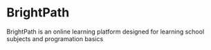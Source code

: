 # BrightPath
BrightPath is an online learning platform designed for learning school subjects and programation basics
